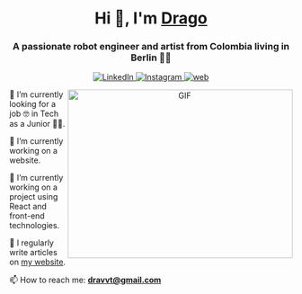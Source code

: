 <h1 align="center">Hi 👋, I'm <a href="https://github.com/dragon90o/" target="_blank">Drago</a></h1>
<h3 align="center">A passionate robot engineer and artist from Colombia living in Berlin 🎨🤖</h3>

<p align="center">
  <a href="https://www.linkedin.com/in/drago-herrera-cova-14a25124a/" target="_blank">
    <img src="https://img.shields.io/badge/LinkedIn-%230077B5.svg?&style=flat-square&logo=linkedin&logoColor=white" alt="LinkedIn">
  </a>
  <a href="https://www.instagram.com/dravvt_tech/" target="_blank">
    <img src="https://img.shields.io/badge/Instagram-%23E4405F.svg?&style=flat-square&logo=instagram&logoColor=white" alt="Instagram">
  </a>
  <a href="https://www.dravvt.com/" target="_blank">
    <img src="https://img.shields.io/badge/My%20Website-black" alt="web">
  </a>
</p>

<p align="center">
  <img align="right" height="300" width="400" alt="GIF" src="https://media.giphy.com/media/qgQUggAC3Pfv687qPC/giphy.gif">
</p>

🔭 I’m currently looking for a job 🤓 in Tech as a Junior 👶🏽.

🧠 I’m currently working on a website.

🌱 I’m currently working on a project using React and front-end technologies.

📝 I regularly write articles on [my website](https://dravvt.com).

📫 How to reach me: **dravvt@gmail.com**

